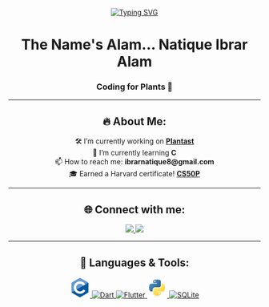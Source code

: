 <p align="center">
  <a href="https://git.io/typing-svg">
    <img src="https://readme-typing-svg.herokuapp.com?font=Cascadia+Code&pause=1000&color=2AF73C&width=500&lines=%2B%2Bx+or+x%2B%2B+%3F;C%2B%2B+or+C+%3D+C+%2B+1+%3F;Bay+Harbor+Coder" alt="Typing SVG" />
  </a>
</p>

<h1 align="center">The Name's Alam... Natique Ibrar Alam</h1>
<h3 align="center">Coding for Plants 🌱</h3>

---

<div align="center">
  <h2>🔥 About Me:</h2>
  <p>
    🛠️ I’m currently working on <a href="https://plantastnow.wixsite.com/plantast"><b>Plantast</b></a> <br>
    🌱 I’m currently learning <b>C</b> <br>
    📫 How to reach me: <b>ibrarnatique8@gmail.com</b> <br>
    🎓 Earned a Harvard certificate! <a href="https://certificates.cs50.io/ab9fff6f-7b3a-4753-8201-c9a0353d5bcd.pdf?size=letter"><b>CS50P</b></a>
  </p>
</div>

---

<div align="center">
  <h2>🌐 Connect with me:</h2>
  <a href="https://www.linkedin.com/in/natique-ibrar-alam54a6681b6">
    <img src="https://img.shields.io/badge/LinkedIn-0077B5?style=for-the-badge&logo=linkedin&logoColor=white"/>
  </a>
  <a href="mailto:ibrarnatique8@gmail.com">
    <img src="https://img.shields.io/badge/Email-D14836?style=for-the-badge&logo=gmail&logoColor=white"/>
  </a>
</div>

---

<div align="center">
  <h2>🚀 Languages & Tools:</h2>
  <p>
    <a href="https://www.cprogramming.com/" target="_blank">
      <img src="https://raw.githubusercontent.com/devicons/devicon/master/icons/c/c-original.svg" alt="C" width="40" height="40"/>
    </a> 
    <a href="https://dart.dev" target="_blank">
      <img src="https://www.vectorlogo.zone/logos/dartlang/dartlang-icon.svg" alt="Dart" width="40" height="40"/>
    </a> 
    <a href="https://flutter.dev" target="_blank">
      <img src="https://www.vectorlogo.zone/logos/flutterio/flutterio-icon.svg" alt="Flutter" width="40" height="40"/>
    </a> 
    <a href="https://www.python.org" target="_blank">
      <img src="https://raw.githubusercontent.com/devicons/devicon/master/icons/python/python-original.svg" alt="Python" width="40" height="40"/>
    </a> 
    <a href="https://www.sqlite.org/" target="_blank">
      <img src="https://www.vectorlogo.zone/logos/sqlite/sqlite-icon.svg" alt="SQLite" width="40" height="40"/>
    </a> 
  </p>
</div>
